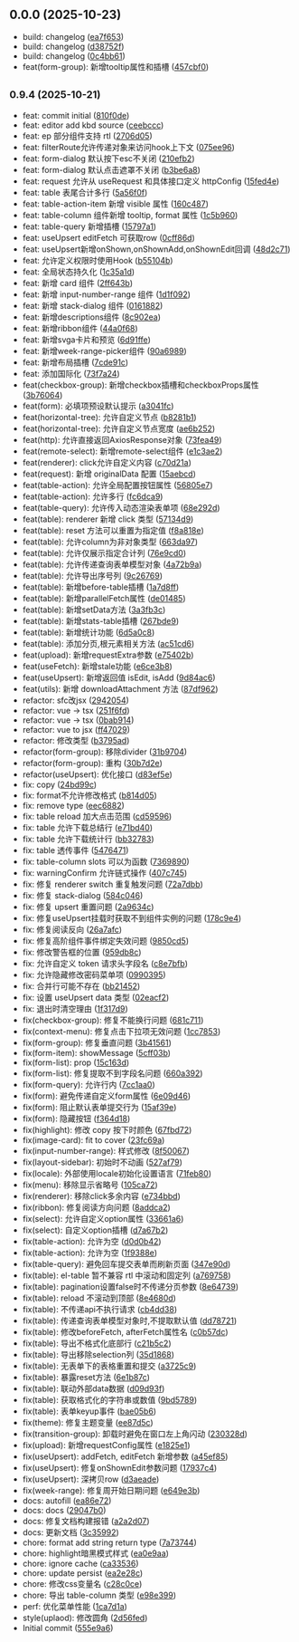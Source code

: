 ## 0.0.0 (2025-10-23)

- build: changelog ([ea7f653](https://github.com/sutras/cosey/commit/ea7f653))
- build: changelog ([d38752f](https://github.com/sutras/cosey/commit/d38752f))
- build: changelog ([0c4bb61](https://github.com/sutras/cosey/commit/0c4bb61))
- feat(form-group): 新增tooltip属性和插槽 ([457cbf0](https://github.com/sutras/cosey/commit/457cbf0))

## <small>0.9.4 (2025-10-21)</small>

- feat: commit initial ([810f0de](https://github.com/sutras/cosey/commit/810f0de))
- feat: editor add kbd source ([ceebccc](https://github.com/sutras/cosey/commit/ceebccc))
- feat: ep 部分组件支持 rtl ([2706d05](https://github.com/sutras/cosey/commit/2706d05))
- feat: filterRoute允许传递对象来访问hook上下文 ([075ee96](https://github.com/sutras/cosey/commit/075ee96))
- feat: form-dialog 默认按下esc不关闭 ([210efb2](https://github.com/sutras/cosey/commit/210efb2))
- feat: form-dialog 默认点击遮罩不关闭 ([b3be6a8](https://github.com/sutras/cosey/commit/b3be6a8))
- feat: request 允许从 useRequest 和具体接口定义 httpConfig ([15fed4e](https://github.com/sutras/cosey/commit/15fed4e))
- feat: table 表尾合计多行 ([5a56f0f](https://github.com/sutras/cosey/commit/5a56f0f))
- feat: table-action-item 新增 visible 属性 ([160c487](https://github.com/sutras/cosey/commit/160c487))
- feat: table-column 组件新增 tooltip, format 属性 ([1c5b960](https://github.com/sutras/cosey/commit/1c5b960))
- feat: table-query 新增插槽 ([15797a1](https://github.com/sutras/cosey/commit/15797a1))
- feat: useUpsert editFetch 可获取row ([0cff86d](https://github.com/sutras/cosey/commit/0cff86d))
- feat: useUpsert新增onShown,onShownAdd,onShownEdit回调 ([48d2c71](https://github.com/sutras/cosey/commit/48d2c71))
- feat: 允许定义权限时使用Hook ([b55104b](https://github.com/sutras/cosey/commit/b55104b))
- feat: 全局状态持久化 ([1c35a1d](https://github.com/sutras/cosey/commit/1c35a1d))
- feat: 新增 card 组件 ([2ff643b](https://github.com/sutras/cosey/commit/2ff643b))
- feat: 新增 input-number-range 组件 ([1d1f092](https://github.com/sutras/cosey/commit/1d1f092))
- feat: 新增 stack-dialog 组件 ([0161882](https://github.com/sutras/cosey/commit/0161882))
- feat: 新增descriptions组件 ([8c902ea](https://github.com/sutras/cosey/commit/8c902ea))
- feat: 新增ribbon组件 ([44a0f68](https://github.com/sutras/cosey/commit/44a0f68))
- feat: 新增svga卡片和预览 ([6d91ffe](https://github.com/sutras/cosey/commit/6d91ffe))
- feat: 新增week-range-picker组件 ([90a6989](https://github.com/sutras/cosey/commit/90a6989))
- feat: 新增布局插槽 ([7cde91c](https://github.com/sutras/cosey/commit/7cde91c))
- feat: 添加国际化 ([73f7a24](https://github.com/sutras/cosey/commit/73f7a24))
- feat(checkbox-group): 新增checkbox插槽和checkboxProps属性 ([3b76064](https://github.com/sutras/cosey/commit/3b76064))
- feat(form): 必填项预设默认提示 ([a3041fc](https://github.com/sutras/cosey/commit/a3041fc))
- feat(horizontal-tree): 允许自定义节点 ([b8281b1](https://github.com/sutras/cosey/commit/b8281b1))
- feat(horizontal-tree): 允许自定义节点宽度 ([ae6b252](https://github.com/sutras/cosey/commit/ae6b252))
- feat(http): 允许直接返回AxiosResponse对象 ([73fea49](https://github.com/sutras/cosey/commit/73fea49))
- feat(remote-select): 新增remote-select组件 ([e1c3ae2](https://github.com/sutras/cosey/commit/e1c3ae2))
- feat(renderer): click允许自定义内容 ([c70d21a](https://github.com/sutras/cosey/commit/c70d21a))
- feat(request): 新增 originalData 配置 ([15aebcd](https://github.com/sutras/cosey/commit/15aebcd))
- feat(table-action): 允许全局配置按钮属性 ([56805e7](https://github.com/sutras/cosey/commit/56805e7))
- feat(table-action): 允许多行 ([fc6dca9](https://github.com/sutras/cosey/commit/fc6dca9))
- feat(table-query): 允许传入动态渲染表单项 ([68e292d](https://github.com/sutras/cosey/commit/68e292d))
- feat(table): renderer 新增 click 类型 ([57134d9](https://github.com/sutras/cosey/commit/57134d9))
- feat(table): reset 方法可以重置为指定值 ([f8a818e](https://github.com/sutras/cosey/commit/f8a818e))
- feat(table): 允许column为非对象类型 ([663da97](https://github.com/sutras/cosey/commit/663da97))
- feat(table): 允许仅展示指定合计列 ([76e9cd0](https://github.com/sutras/cosey/commit/76e9cd0))
- feat(table): 允许传递查询表单模型对象 ([4a72b9a](https://github.com/sutras/cosey/commit/4a72b9a))
- feat(table): 允许导出序号列 ([9c26769](https://github.com/sutras/cosey/commit/9c26769))
- feat(table): 新增before-table插槽 ([1a7d8ff](https://github.com/sutras/cosey/commit/1a7d8ff))
- feat(table): 新增parallelFetch属性 ([de01485](https://github.com/sutras/cosey/commit/de01485))
- feat(table): 新增setData方法 ([3a3fb3c](https://github.com/sutras/cosey/commit/3a3fb3c))
- feat(table): 新增stats-table插槽 ([267bde9](https://github.com/sutras/cosey/commit/267bde9))
- feat(table): 新增统计功能 ([6d5a0c8](https://github.com/sutras/cosey/commit/6d5a0c8))
- feat(table): 添加分页,根元素相关方法 ([ac51cd6](https://github.com/sutras/cosey/commit/ac51cd6))
- feat(upload): 新增requestExtra参数 ([e75402b](https://github.com/sutras/cosey/commit/e75402b))
- feat(useFetch): 新增stale功能 ([e6ce3b8](https://github.com/sutras/cosey/commit/e6ce3b8))
- feat(useUpsert): 新增返回值 isEdit, isAdd ([9d84ac6](https://github.com/sutras/cosey/commit/9d84ac6))
- feat(utils): 新增 downloadAttachment 方法 ([87df962](https://github.com/sutras/cosey/commit/87df962))
- refactor: sfc改jsx ([2942054](https://github.com/sutras/cosey/commit/2942054))
- refactor: vue -> tsx ([251f6fd](https://github.com/sutras/cosey/commit/251f6fd))
- refactor: vue -> tsx ([0bab914](https://github.com/sutras/cosey/commit/0bab914))
- refactor: vue to jsx ([ff47029](https://github.com/sutras/cosey/commit/ff47029))
- refactor: 修改类型 ([b3795ad](https://github.com/sutras/cosey/commit/b3795ad))
- refactor(form-group): 移除divider ([31b9704](https://github.com/sutras/cosey/commit/31b9704))
- refactor(form-group): 重构 ([30b7d2e](https://github.com/sutras/cosey/commit/30b7d2e))
- refactor(useUpsert): 优化接口 ([d83ef5e](https://github.com/sutras/cosey/commit/d83ef5e))
- fix: copy ([24bd99c](https://github.com/sutras/cosey/commit/24bd99c))
- fix: format不允许修改格式 ([b814d05](https://github.com/sutras/cosey/commit/b814d05))
- fix: remove type ([eec6882](https://github.com/sutras/cosey/commit/eec6882))
- fix: table reload 加大点击范围 ([cd59596](https://github.com/sutras/cosey/commit/cd59596))
- fix: table 允许下载总结行 ([e71bd40](https://github.com/sutras/cosey/commit/e71bd40))
- fix: table 允许下载统计行 ([bb32783](https://github.com/sutras/cosey/commit/bb32783))
- fix: table 透传事件 ([5476471](https://github.com/sutras/cosey/commit/5476471))
- fix: table-column slots 可以为函数 ([7369890](https://github.com/sutras/cosey/commit/7369890))
- fix: warningConfirm 允许链式操作 ([407c745](https://github.com/sutras/cosey/commit/407c745))
- fix: 修复 renderer switch 重复触发问题 ([72a7dbb](https://github.com/sutras/cosey/commit/72a7dbb))
- fix: 修复 stack-dialog ([584c046](https://github.com/sutras/cosey/commit/584c046))
- fix: 修复 upsert 重置问题 ([2a9634c](https://github.com/sutras/cosey/commit/2a9634c))
- fix: 修复useUpsert挂载时获取不到组件实例的问题 ([178c9e4](https://github.com/sutras/cosey/commit/178c9e4))
- fix: 修复阅读反向 ([26a7afc](https://github.com/sutras/cosey/commit/26a7afc))
- fix: 修复高阶组件事件绑定失效问题 ([9850cd5](https://github.com/sutras/cosey/commit/9850cd5))
- fix: 修改警告框的位置 ([959db8c](https://github.com/sutras/cosey/commit/959db8c))
- fix: 允许自定义 token 请求头字段名 ([c8e7bfb](https://github.com/sutras/cosey/commit/c8e7bfb))
- fix: 允许隐藏修改密码菜单项 ([0990395](https://github.com/sutras/cosey/commit/0990395))
- fix: 合并行可能不存在 ([bb21452](https://github.com/sutras/cosey/commit/bb21452))
- fix: 设置 useUpsert data 类型 ([02eacf2](https://github.com/sutras/cosey/commit/02eacf2))
- fix: 退出时清空理由 ([1f317d9](https://github.com/sutras/cosey/commit/1f317d9))
- fix(checkbox-group): 修复不能换行问题 ([681c711](https://github.com/sutras/cosey/commit/681c711))
- fix(context-menu): 修复点击下拉项无效问题 ([1cc7853](https://github.com/sutras/cosey/commit/1cc7853))
- fix(form-group): 修复垂直问题 ([3b41561](https://github.com/sutras/cosey/commit/3b41561))
- fix(form-item): showMessage ([5cff03b](https://github.com/sutras/cosey/commit/5cff03b))
- fix(form-list): prop ([15c163d](https://github.com/sutras/cosey/commit/15c163d))
- fix(form-list): 修复提取不到字段名问题 ([660a392](https://github.com/sutras/cosey/commit/660a392))
- fix(form-query): 允许行内 ([7cc1aa0](https://github.com/sutras/cosey/commit/7cc1aa0))
- fix(form): 避免传递自定义form属性 ([6e09d46](https://github.com/sutras/cosey/commit/6e09d46))
- fix(form): 阻止默认表单提交行为 ([15af39e](https://github.com/sutras/cosey/commit/15af39e))
- fix(form): 隐藏按钮 ([f364d18](https://github.com/sutras/cosey/commit/f364d18))
- fix(highlight): 修改 copy 按下时颜色 ([67fbd72](https://github.com/sutras/cosey/commit/67fbd72))
- fix(image-card): fit to cover ([23fc69a](https://github.com/sutras/cosey/commit/23fc69a))
- fix(input-number-range): 样式修改 ([8f50067](https://github.com/sutras/cosey/commit/8f50067))
- fix(layout-sidebar): 初始时不动画 ([527af79](https://github.com/sutras/cosey/commit/527af79))
- fix(locale): 外部使用locale初始化设置语言 ([71feb80](https://github.com/sutras/cosey/commit/71feb80))
- fix(menu): 移除显示省略号 ([105ca72](https://github.com/sutras/cosey/commit/105ca72))
- fix(renderer): 移除click多余内容 ([e734bbd](https://github.com/sutras/cosey/commit/e734bbd))
- fix(ribbon): 修复阅读方向问题 ([8addca2](https://github.com/sutras/cosey/commit/8addca2))
- fix(select): 允许自定义option属性 ([33661a6](https://github.com/sutras/cosey/commit/33661a6))
- fix(select): 自定义option插槽 ([d7a67b2](https://github.com/sutras/cosey/commit/d7a67b2))
- fix(table-action): 允许为空 ([d0d0b42](https://github.com/sutras/cosey/commit/d0d0b42))
- fix(table-action): 允许为空 ([1f9388e](https://github.com/sutras/cosey/commit/1f9388e))
- fix(table-query): 避免回车提交表单而刷新页面 ([347e90d](https://github.com/sutras/cosey/commit/347e90d))
- fix(table): el-table 暂不兼容 rtl 中滚动和固定列 ([a769758](https://github.com/sutras/cosey/commit/a769758))
- fix(table): pagination设置false时不传递分页参数 ([8e64739](https://github.com/sutras/cosey/commit/8e64739))
- fix(table): reload 不滚动到顶部 ([8e4680d](https://github.com/sutras/cosey/commit/8e4680d))
- fix(table): 不传递api不执行请求 ([cb4dd38](https://github.com/sutras/cosey/commit/cb4dd38))
- fix(table): 传递查询表单模型对象时,不提取默认值 ([dd78721](https://github.com/sutras/cosey/commit/dd78721))
- fix(table): 修改beforeFetch, afterFetch属性名 ([c0b57dc](https://github.com/sutras/cosey/commit/c0b57dc))
- fix(table): 导出不格式化底部行 ([c21b5c2](https://github.com/sutras/cosey/commit/c21b5c2))
- fix(table): 导出移除selection列 ([35d1868](https://github.com/sutras/cosey/commit/35d1868))
- fix(table): 无表单下的表格重置和提交 ([a3725c9](https://github.com/sutras/cosey/commit/a3725c9))
- fix(table): 暴露reset方法 ([6e1b87c](https://github.com/sutras/cosey/commit/6e1b87c))
- fix(table): 联动外部data数据 ([d09d93f](https://github.com/sutras/cosey/commit/d09d93f))
- fix(table): 获取格式化的字符串或数值 ([9bd5789](https://github.com/sutras/cosey/commit/9bd5789))
- fix(table): 表单keyup事件 ([bae05b6](https://github.com/sutras/cosey/commit/bae05b6))
- fix(theme): 修复主题变量 ([ee87d5c](https://github.com/sutras/cosey/commit/ee87d5c))
- fix(transition-group): 卸载时避免在窗口左上角闪动 ([230328d](https://github.com/sutras/cosey/commit/230328d))
- fix(upload): 新增requestConfig属性 ([e1825e1](https://github.com/sutras/cosey/commit/e1825e1))
- fix(useUpsert): addFetch, editFetch 新增参数 ([a45ef85](https://github.com/sutras/cosey/commit/a45ef85))
- fix(useUpsert): 修复onShownEdit参数问题 ([17937c4](https://github.com/sutras/cosey/commit/17937c4))
- fix(useUpsert): 深拷贝row ([d3aeade](https://github.com/sutras/cosey/commit/d3aeade))
- fix(week-range): 修复周开始日期问题 ([e649e3b](https://github.com/sutras/cosey/commit/e649e3b))
- docs: autofill ([ea86e72](https://github.com/sutras/cosey/commit/ea86e72))
- docs: docs ([29047b0](https://github.com/sutras/cosey/commit/29047b0))
- docs: 修复文档构建报错 ([a2a2d07](https://github.com/sutras/cosey/commit/a2a2d07))
- docs: 更新文档 ([3c35992](https://github.com/sutras/cosey/commit/3c35992))
- chore: format add string return type ([7a73744](https://github.com/sutras/cosey/commit/7a73744))
- chore: highlight暗黑模式样式 ([ea0e9aa](https://github.com/sutras/cosey/commit/ea0e9aa))
- chore: ignore cache ([ca33536](https://github.com/sutras/cosey/commit/ca33536))
- chore: update persist ([ea2e28c](https://github.com/sutras/cosey/commit/ea2e28c))
- chore: 修改css变量名 ([c28c0ce](https://github.com/sutras/cosey/commit/c28c0ce))
- chore: 导出 table-column 类型 ([e98e399](https://github.com/sutras/cosey/commit/e98e399))
- perf: 优化菜单性能 ([1ca7d1a](https://github.com/sutras/cosey/commit/1ca7d1a))
- style(uplaod): 修改圆角 ([2d56fed](https://github.com/sutras/cosey/commit/2d56fed))
- Initial commit ([555e9a6](https://github.com/sutras/cosey/commit/555e9a6))
